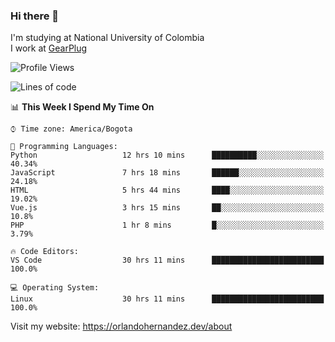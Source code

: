 ### Hi there 👋


<!--**AR4Z/AR4Z** is a ✨ _special_ ✨ repository because its `README.md` (this file) appears on your GitHub profile.

Here are some ideas to get you started:-->
I'm studying at National University of Colombia
<br>
I work at <a href="https://gearplug.io/en/">GearPlug</a>
<br>

<!--START_SECTION:waka-->
![Profile Views](http://img.shields.io/badge/Profile%20Views-3-blue)

![Lines of code](https://img.shields.io/badge/From%20Hello%20World%20I%27ve%20Written-18.8%20million%20Lines%20of%20code-blue)

📊 **This Week I Spend My Time On** 

```text
⌚︎ Time zone: America/Bogota

💬 Programming Languages: 
Python                   12 hrs 10 mins      ██████████░░░░░░░░░░░░░░░   40.34% 
JavaScript               7 hrs 18 mins       ██████░░░░░░░░░░░░░░░░░░░   24.18% 
HTML                     5 hrs 44 mins       ████░░░░░░░░░░░░░░░░░░░░░   19.02% 
Vue.js                   3 hrs 15 mins       ██░░░░░░░░░░░░░░░░░░░░░░░   10.8% 
PHP                      1 hr 8 mins         █░░░░░░░░░░░░░░░░░░░░░░░░   3.79%

🔥 Code Editors: 
VS Code                  30 hrs 11 mins      █████████████████████████   100.0%

💻 Operating System: 
Linux                    30 hrs 11 mins      █████████████████████████   100.0%

```


<!--END_SECTION:waka-->


Visit my website: https://orlandohernandez.dev/about


